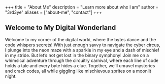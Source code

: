 +++
title = "About Me"
description = "Learn more about who I am"
author = "3rd3ye"
aliases = ["about-me", "contact"]
+++

## Welcome to My Digital Wonderland

Welcome to my corner of the digital world, where the bytes dance and the code whispers secrets! With just enough savvy to navigate the cyber circus, I plunge into the neon maze with a sparkle in my eye and a dash of mischief in my stride. But let’s not get lost in the binary symphony! Join me on a whimsical adventure through the circuitry carnival, where each line of code holds a tale and every byte hides a clue. Together, we’ll unravel mysteries and crack codes, all while giggling like mischievous sprites on a moonlit night.
